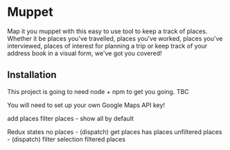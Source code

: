 Muppet
======

Map it you muppet with this easy to use tool to keep a track of places. Whether
it be places you've travelled, places you've worked, places you've interviewed,
places of interest for planning a trip or keep track of your address book in a
visual form, we've got you covered!

Installation
------------

This project is going to need node + npm to get you going. TBC

You will need to set up your own Google Maps API key!


add places
filter places - show all by default


Redux states
no places
    - (dispatch) get places
        has places
unfiltered places
    - (dispatch) filter selection
        filtered places
